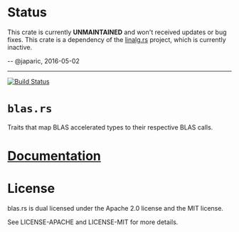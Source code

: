 # Status

This crate is currently **UNMAINTAINED** and won't received updates or bug fixes. This crate is a
dependency of the [linalg.rs] project, which is currently inactive.

[linalg.rs]: https::/github.com/japaric/linalg.rs

-- @japaric, 2016-05-02

---

[![Build Status][status]](https://travis-ci.org/japaric/blas.rs)

# `blas.rs`

Traits that map BLAS accelerated types to their respective BLAS calls.

# [Documentation][docs]

# License

blas.rs is dual licensed under the Apache 2.0 license and the MIT license.

See LICENSE-APACHE and LICENSE-MIT for more details.

[docs]: http://japaric.github.io/blas.rs/blas/
[status]: https://travis-ci.org/japaric/blas.rs.svg?branch=master
